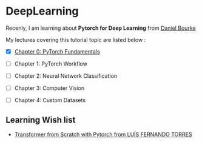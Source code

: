 # DeepLearning
Recenly, I am learning about **Pytorch for Deep Learning** from [Daniel Bourke](https://youtu.be/Z_ikDlimN6A?si=JYUbk7jNR2Gfw1zn)

My lectures covering this tutorial topic are listed below :

- [x]  [Chapter 0: PyTorch Fundamentals](https://github.com/RadchaneepornC/DeepLearning/blob/main/Chapter%200%3A%20PyTorch%20Fundamentals.md)
- [ ] Chapter 1: PyTorch Workflow
- [ ] Chapter 2: Neural Network Classification
- [ ] Chapter 3: Computer Vision
- [ ] Chapter 4: Custom Datasets


## Learning Wish list 
- [Transformer from Scratch with Pytorch from LUÍS FERNANDO TORRES](https://www.kaggle.com/code/lusfernandotorres/transformer-from-scratch-with-pytorch/notebook)
